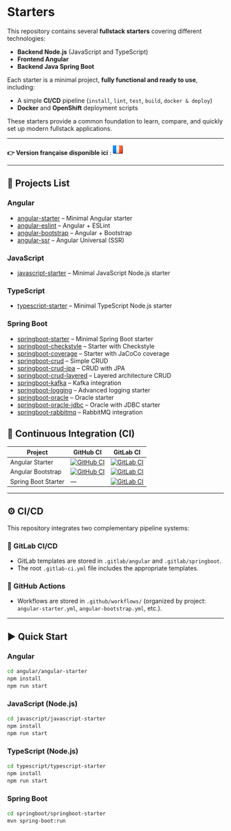 # Starters

This repository contains several **fullstack starters** covering different technologies:  
- **Backend Node.js** (JavaScript and TypeScript)  
- **Frontend Angular**  
- **Backend Java Spring Boot**  

Each starter is a minimal project, **fully functional and ready to use**, including:  
- A simple **CI/CD** pipeline (`install`, `lint`, `test`, `build`, `docker & deploy`)  
- **Docker** and **OpenShift** deployment scripts  

These starters provide a common foundation to learn, compare, and quickly set up modern fullstack applications.

---

**👉 Version française disponible ici** : [![Français](./ui/version-fr.png)](./README-fr.md)

---

## 🔗 Projects List

### Angular
- [angular-starter](angular/angular-starter/README.md) – Minimal Angular starter  
- [angular-eslint](angular/angular-eslint/README.md) – Angular + ESLint  
- [angular-bootstrap](angular/angular-bootstrap/README.md) – Angular + Bootstrap  
- [angular-ssr](angular/angular-ssr/README.md) – Angular Universal (SSR)  

### JavaScript
- [javascript-starter](javascript/javascript-starter/README.md) – Minimal JavaScript Node.js starter  

### TypeScript
- [typescript-starter](javascript/typescript-starter/README.md) – Minimal TypeScript Node.js starter  

### Spring Boot
- [springboot-starter](springboot/springboot-starter/README.md) – Minimal Spring Boot starter  
- [springboot-checkstyle](springboot/springboot-checkstyle/README.md) – Starter with Checkstyle  
- [springboot-coverage](springboot/springboot-coverage/README.md) – Starter with JaCoCo coverage  
- [springboot-crud](springboot/springboot-crud/README.md) – Simple CRUD  
- [springboot-crud-jpa](springboot/springboot-crud-jpa/README.md) – CRUD with JPA  
- [springboot-crud-layered](springboot/springboot-crud-layered/README.md) – Layered architecture CRUD  
- [springboot-kafka](springboot/springboot-kafka/README.md) – Kafka integration  
- [springboot-logging](springboot/springboot-logging/README.md) – Advanced logging starter  
- [springboot-oracle](springboot/springboot-oracle/README.md) – Oracle starter  
- [springboot-oracle-jdbc](springboot/springboot-oracle-jdbc/README.md) – Oracle with JDBC starter  
- [springboot-rabbitmq](springboot/springboot-rabbitmq/README.md) – RabbitMQ integration  

## 🔧 Continuous Integration (CI)

| Project           | GitHub CI | GitLab CI |
|-------------------|-----------|-----------|
| Angular Starter   | [![GitHub CI](https://github.com/ganatan/starters/actions/workflows/angular-starter.yml/badge.svg?branch=master)](https://github.com/ganatan/starters/actions/workflows/angular-starter.yml) | [![GitLab CI](https://gitlab.com/ganatan/starters/badges/master/pipeline.svg?job=build:angular-starter)](https://gitlab.com/ganatan/starters/-/jobs?scope=success&job=build:angular-starter) |
| Angular Bootstrap | [![GitHub CI](https://github.com/ganatan/starters/actions/workflows/angular-bootstrap.yml/badge.svg?branch=master)](https://github.com/ganatan/starters/actions/workflows/angular-bootstrap.yml) | [![GitLab CI](https://gitlab.com/ganatan/starters/badges/master/pipeline.svg?job=build:angular-bootstrap)](https://gitlab.com/ganatan/starters/-/jobs?scope=success&job=build:angular-bootstrap) |
| Spring Boot Starter | — | [![GitLab CI](https://gitlab.com/ganatan/starters/badges/master/pipeline.svg?job=build:springboot-starter)](https://gitlab.com/ganatan/starters/-/jobs?scope=success&job=build:springboot-starter) |

---

## ⚙️ CI/CD

This repository integrates two complementary pipeline systems:

### 🔹 GitLab CI/CD
- GitLab templates are stored in `.gitlab/angular` and `.gitlab/springboot`.  
- The root `.gitlab-ci.yml` file includes the appropriate templates.  

### 🔹 GitHub Actions
- Workflows are stored in `.github/workflows/` (organized by project: `angular-starter.yml`, `angular-bootstrap.yml`, etc.).  

---

## ▶️ Quick Start

### Angular

```bash
cd angular/angular-starter
npm install
npm run start
```

### JavaScript (Node.js)

```bash
cd javascript/javascript-starter
npm install
npm run start
```
### TypeScript (Node.js)

```bash
cd typescript/typescript-starter
npm install
npm run start
```

### Spring Boot

```bash
cd springboot/springboot-starter
mvn spring-boot:run
```
